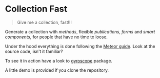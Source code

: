 # Collection Fast

> Give me a collection, fast!!!

Generate a collection with *methods*, flexible *publications*, *forms* and *smart components*, for people that have no time to loose.

Under the hood everything is done following the [Meteor guide](https://guide.meteor.com/). Look at the source code, isn't it familiar?

To see it in action have a look to [gyroscope](https://github.com/hotello/gyroscope/tree/master/packages/gyroscope) package.

A little demo is provided if you clone the repository.
